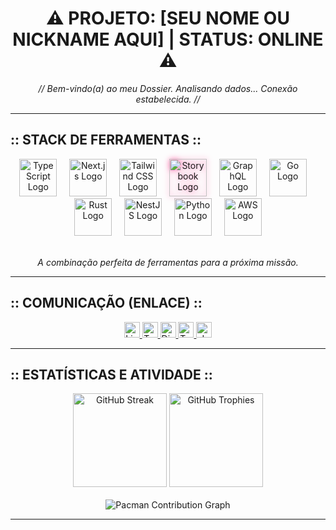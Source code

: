 <h1 align="center">⚠️ PROJETO: [SEU NOME OU NICKNAME AQUI] | STATUS: ONLINE ⚠️</h1>

<p align="center">
  <em>//  Bem-vindo(a) ao meu Dossier. Analisando dados... Conexão estabelecida.  //</em>
</p>

---

## :: STACK DE FERRAMENTAS ::

<div align="center">
  <img src="https://skillicons.dev/icons?i=ts&theme=dark" height="60" alt="TypeScript Logo" />
  <img width="12" />
  <img src="https://skillicons.dev/icons?i=nextjs&theme=dark" height="60" alt="Next.js Logo" />
  <img width="12" />
  <img src="https://skillicons.dev/icons?i=tailwind&theme=dark" height="60" alt="Tailwind CSS Logo" />
  <img width="12" />
  <img src="https://cdn.jsdelivr.net/gh/devicons/devicon/icons/storybook/storybook-original.svg" height="60" alt="Storybook Logo" style="filter: drop-shadow(0 0 5px #ff58a0);" /> <img width="12" />
  <img src="https://skillicons.dev/icons?i=graphql&theme=dark" height="60" alt="GraphQL Logo" />
  <img width="12" />
  <img src="https://skillicons.dev/icons?i=go&theme=dark" height="60" alt="Go Logo" />
  <img width="12" />
  <img src="https://skillicons.dev/icons?i=rust&theme=dark" height="60" alt="Rust Logo" />
  <img width="12" />
  <img src="https://skillicons.dev/icons?i=nestjs&theme=dark" height="60" alt="NestJS Logo" />
  <img width="12" />
  <img src="https://skillicons.dev/icons?i=py&theme=dark" height="60" alt="Python Logo" />
  <img width="12" />
  <img src="https://skillicons.dev/icons?i=aws&theme=dark" height="60" alt="AWS Logo" />
</div>

<p align="center">
  <br/>
  <em>A combinação perfeita de ferramentas para a próxima missão.</em>
</p>

---

## :: COMUNICAÇÃO (ENLACE) ::

<div align="center">
  <a href="[LINKEDIN_URL]">
    <img src="https://img.shields.io/badge/-LinkedIn-0077B5?style=for-the-badge&logo=linkedin&logoColor=white&labelColor=171717&color=212121" height="25" alt="LinkedIn Badge" />
  </a>
  <a href="[TWITTER_URL]">
    <img src="https://img.shields.io/badge/-Twitter-1DA1F2?style=for-the-badge&logo=twitter&logoColor=white&labelColor=171717&color=212121" height="25" alt="Twitter Badge" />
  </a>
  <a href="[DISCORD_URL]">
    <img src="https://img.shields.io/badge/-Discord-7289DA?style=for-the-badge&logo=discord&logoColor=white&labelColor=171717&color=212121" height="25" alt="Discord Badge" />
  </a>
  <a href="[TWITCH_URL]">
    <img src="https://img.shields.io/badge/-Twitch-9146FF?style=for-the-badge&logo=twitch&logoColor=white&labelColor=171717&color=212121" height="25" alt="Twitch Badge" />
  </a>
  <a href="[DEVTO_URL]">
    <img src="https://img.shields.io/badge/-dev.to-0A0A0A?style=for-the-badge&logo=dev.to&logoColor=white&labelColor=171717&color=212121" height="25" alt="dev.to Badge" />
  </a>
</div>

---

## :: ESTATÍSTICAS E ATIVIDADE ::

<div align="center">
  <img src="https://streak-stats.demolab.com/?user=maurodesouza&locale=en&mode=daily&theme=dark&hide_border=true&border_radius=5&order=3&background=000000" height="150" alt="GitHub Streak" />
  <img src="https://github-profile-trophy.vercel.app?username=maurodesouza&theme=dracula&column=-1&row=1&margin-w=8&margin-h=8&no-bg=true&no-frame=false&order=4" height="150" alt="GitHub Trophies" />
</div>

<br/>

<div align="center">
  <picture>
    <source media="(prefers-color-scheme: dark)" srcset="https://raw.githubusercontent.com/maurodesouza/maurodesouza/output/pacman-contribution-graph-dark.svg">
    <source media="(prefers-color-scheme: light)" srcset="https://raw.githubusercontent.com/maurodesouza/maurodesouza/output/pacman-contribution-graph.svg">
    <img alt="Pacman Contribution Graph" src="https://raw.githubusercontent.com/maurodesouza/maurodesouza/output/pacman-contribution-graph.svg">
  </picture>
</div>

---
